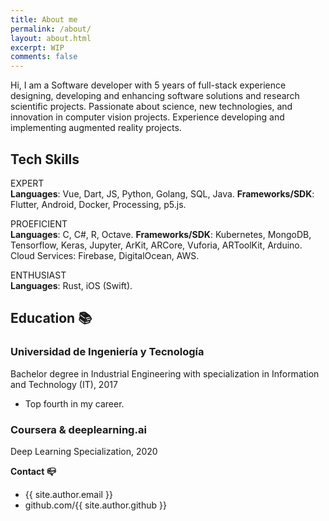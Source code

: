 ```yaml
---
title: About me
permalink: /about/
layout: about.html
excerpt: WIP
comments: false
---
```


Hi, I am a Software developer with 5 years of full-stack experience designing, developing and enhancing software solutions and research scientific projects. Passionate about science, new technologies, and innovation in computer vision projects. Experience developing and implementing augmented reality projects.

## Tech Skills 
EXPERT\
**Languages**: Vue, Dart, JS, Python, Golang, SQL, Java. **Frameworks/SDK**: Flutter, Android, Docker, Processing, p5.js.

PROEFICIENT\
**Languages**: C, C#, R, Octave. **Frameworks/SDK**: Kubernetes, MongoDB, Tensorflow, Keras, Jupyter, ArKit, ARCore, Vuforia, ARToolKit, Arduino. Cloud Services: Firebase, DigitalOcean, AWS.

ENTHUSIAST\
**Languages**: Rust, iOS (Swift).


## Education 📚

### Universidad de Ingeniería y Tecnología

Bachelor degree in Industrial Engineering with specialization in Information and Technology (IT), 2017

- Top fourth in my career.

### Coursera & deeplearning.ai

Deep Learning Specialization, 2020

**Contact 📪**

- {{ site.author.email }}
- github.com/{{ site.author.github }}

